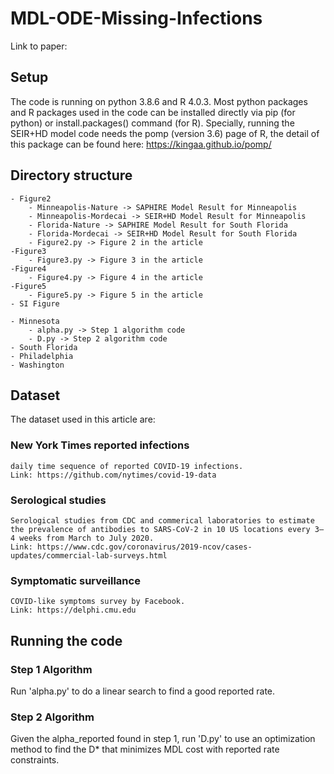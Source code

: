 # MDL-ODE-Missing-Infections

Link to paper: 

## Setup

The code is running on python 3.8.6 and R 4.0.3.
Most python packages and R packages used in the code can be installed directly via pip (for python) or install.packages() command (for R). Specially, running the SEIR+HD model code needs the pomp (version 3.6) page of R, the detail of this package can be found here: https://kingaa.github.io/pomp/

## Directory structure

```
- Figure2
	- Minneapolis-Nature -> SAPHIRE Model Result for Minneapolis
	- Minneapolis-Mordecai -> SEIR+HD Model Result for Minneapolis
	- Florida-Nature -> SAPHIRE Model Result for South Florida
	- Florida-Mordecai -> SEIR+HD Model Result for South Florida
	- Figure2.py -> Figure 2 in the article
-Figure3
	- Figure3.py -> Figure 3 in the article
-Figure4
	- Figure4.py -> Figure 4 in the article
-Figure5
	- Figure5.py -> Figure 5 in the article
- SI Figure

- Minnesota
	- alpha.py -> Step 1 algorithm code
	- D.py -> Step 2 algorithm code
- South Florida
- Philadelphia
- Washington

```
## Dataset

  The dataset used in this article are: 

### New York Times reported infections
	daily time sequence of reported COVID-19 infections.
	Link: https://github.com/nytimes/covid-19-data
### Serological studies
	Serological studies from CDC and commerical laboratories to estimate the prevalence of antibodies to SARS-CoV-2 in 10 US locations every 3–4 weeks from March to July 2020.
	Link: https://www.cdc.gov/coronavirus/2019-ncov/cases-updates/commercial-lab-surveys.html
### Symptomatic surveillance
	COVID-like symptoms survey by Facebook.
	Link: https://delphi.cmu.edu

## Running the code

### Step 1 Algorithm

Run 'alpha.py' to do a linear search to find a good reported rate.

### Step 2 Algorithm

Given the alpha_reported found in step 1, run 'D.py' to use an optimization method to find the D* that minimizes MDL cost with reported rate constraints.
